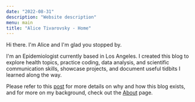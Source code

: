 ```yaml
---
date: "2022-08-31"
description: "Website description"
menu: main
title: "Alice Tivarovsky - Home"
---
```


Hi there. I'm Alice and I'm glad you stopped by.

I'm an Epidemiologist currently based in Los Angeles. I created this blog to explore health topics, practice coding, data analysis, and scientific communication skills, showcase projects, and document useful tidbits I learned along the way. 

Please refer to this [post](https://www.alicetivarovsky.com/blog/2020-07-06-hello-blog-world/) for more details on why and how this blog exists, and for more on my background, check out the [About](/about/) page. 

